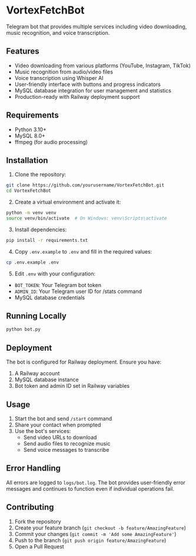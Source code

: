 # VortexFetchBot

Telegram bot that provides multiple services including video downloading, music recognition, and voice transcription.

## Features

- Video downloading from various platforms (YouTube, Instagram, TikTok)
- Music recognition from audio/video files
- Voice transcription using Whisper AI
- User-friendly interface with buttons and progress indicators
- MySQL database integration for user management and statistics
- Production-ready with Railway deployment support

## Requirements

- Python 3.10+
- MySQL 8.0+
- ffmpeg (for audio processing)

## Installation

1. Clone the repository:
```bash
git clone https://github.com/yourusername/VortexFetchBot.git
cd VortexFetchBot
```

2. Create a virtual environment and activate it:
```bash
python -m venv venv
source venv/bin/activate  # On Windows: venv\Scripts\activate
```

3. Install dependencies:
```bash
pip install -r requirements.txt
```

4. Copy `.env.example` to `.env` and fill in the required values:
```bash
cp .env.example .env
```

5. Edit `.env` with your configuration:
- `BOT_TOKEN`: Your Telegram bot token
- `ADMIN_ID`: Your Telegram user ID for /stats command
- MySQL database credentials

## Running Locally

```bash
python bot.py
```

## Deployment

The bot is configured for Railway deployment. Ensure you have:

1. A Railway account
2. MySQL database instance
3. Bot token and admin ID set in Railway variables

## Usage

1. Start the bot and send `/start` command
2. Share your contact when prompted
3. Use the bot's services:
   - Send video URLs to download
   - Send audio files to recognize music
   - Send voice messages to transcribe

## Error Handling

All errors are logged to `logs/bot.log`. The bot provides user-friendly error messages and continues to function even if individual operations fail.

## Contributing

1. Fork the repository
2. Create your feature branch (`git checkout -b feature/AmazingFeature`)
3. Commit your changes (`git commit -m 'Add some AmazingFeature'`)
4. Push to the branch (`git push origin feature/AmazingFeature`)
5. Open a Pull Request

